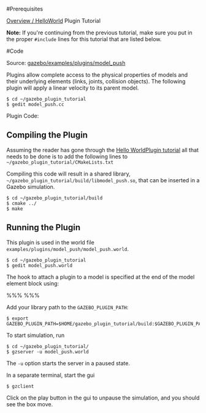 #Prerequisites

  [Overview / HelloWorld](/tutorials?tut=plugins_hello_world) Plugin Tutorial

**Note:** If you're continuing from the previous tutorial, make sure you put in the proper `#include` lines for this tutorial that are listed below.

#Code

Source: [ gazebo/examples/plugins/model_push](https://github.com/osrf/gazebo/blob/gazebo_2.2/examples/plugins/model_push)

Plugins allow complete access to the physical properties of models and their underlying elements (links, joints, collision objects). The following plugin will apply a linear velocity to its parent model.

~~~
$ cd ~/gazebo_plugin_tutorial
$ gedit model_push.cc
~~~

Plugin Code:
<include from="/#include/" src='http://github.com/osrf/gazebo/raw/gazebo_2.2/examples/plugins/model_push/model_push.cc' />

## Compiling the Plugin

Assuming the reader has gone through the [Hello WorldPlugin tutorial](/tutorials?tut=plugins_hello_world) all that needs to be done is to add the following lines to `~/gazebo_plugin_tutorial/CMakeLists.txt`

<include from="/add_library/" src='http://github.com/osrf/gazebo/raw/gazebo_2.2/examples/plugins/model_push/CMakeLists.txt' />

Compiling this code will result in a shared library, `~/gazebo_plugin_tutorial/build/libmodel_push.so`, that can be inserted in a Gazebo simulation.

~~~
$ cd ~/gazebo_plugin_tutorial/build
$ cmake ../
$ make
~~~

## Running the Plugin

This plugin is used in the world file `examples/plugins/model_push/model_push.world`.

~~~
$ cd ~/gazebo_plugin_tutorial
$ gedit model_push.world
~~~

<include lang='xml' src='http://github.com/osrf/gazebo/raw/gazebo6/examples/plugins/model_push/model_push.world' />

The hook to attach a plugin to a model is specified at the end of the model element block using:

%%%
<plugin name="model_push" filename="libmodel_push.so"/>
%%%

Add your library path to the `GAZEBO_PLUGIN_PATH`:

~~~
$ export GAZEBO_PLUGIN_PATH=$HOME/gazebo_plugin_tutorial/build:$GAZEBO_PLUGIN_PATH
~~~

To start simulation, run

~~~
$ cd ~/gazebo_plugin_tutorial/
$ gzserver -u model_push.world
~~~

The `-u` option starts the server in a paused state.

In a separate terminal, start the gui

~~~
$ gzclient
~~~

Click on the play button in the gui to unpause the simulation, and you should see the box move.
